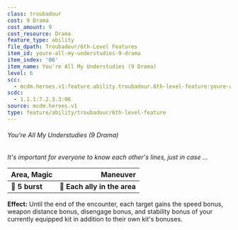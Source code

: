 ```yaml
---
class: troubadour
cost: 9 Drama
cost_amount: 9
cost_resource: Drama
feature_type: ability
file_dpath: Troubadour/6th-Level Features
item_id: youre-all-my-understudies-9-drama
item_index: '06'
item_name: You're All My Understudies (9 Drama)
level: 6
scc:
  - mcdm.heroes.v1:feature.ability.troubadour.6th-level-feature:youre-all-my-understudies-9-drama
scdc:
  - 1.1.1:7.2.3.3:06
source: mcdm.heroes.v1
type: feature/ability/troubadour/6th-level-feature
---
```


###### You're All My Understudies (9 Drama)

*It's important for everyone to know each other's lines, just in case …*

| **Area, Magic** |                 **Maneuver** |
| --------------- | ---------------------------: |
| **📏 5 burst**  | **🎯 Each ally in the area** |

**Effect:** Until the end of the encounter, each target gains the speed bonus, weapon distance bonus, disengage bonus, and stability bonus of your currently equipped kit in addition to their own kit's bonuses.
